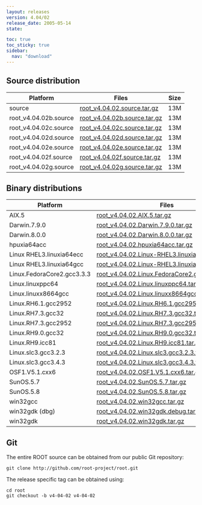 ```yaml
---
layout: releases
version: 4.04/02
release_date: 2005-05-14
state:

toc: true
toc_sticky: true
sidebar:
  nav: "download"
---
```


## Source distribution

| Platform       | Files | Size |
|-----------|-------|-----|
| source | [root_v4.04.02.source.tar.gz](https://root.cern.ch/download/root_v4.04.02.source.tar.gz) |  13M |
| root_v4.04.02b.source | [root_v4.04.02b.source.tar.gz](https://root.cern.ch/download/root_v4.04.02b.source.tar.gz) |  13M |
| root_v4.04.02c.source | [root_v4.04.02c.source.tar.gz](https://root.cern.ch/download/root_v4.04.02c.source.tar.gz) |  13M |
| root_v4.04.02d.source | [root_v4.04.02d.source.tar.gz](https://root.cern.ch/download/root_v4.04.02d.source.tar.gz) |  13M |
| root_v4.04.02e.source | [root_v4.04.02e.source.tar.gz](https://root.cern.ch/download/root_v4.04.02e.source.tar.gz) |  13M |
| root_v4.04.02f.source | [root_v4.04.02f.source.tar.gz](https://root.cern.ch/download/root_v4.04.02f.source.tar.gz) |  13M |
| root_v4.04.02g.source | [root_v4.04.02g.source.tar.gz](https://root.cern.ch/download/root_v4.04.02g.source.tar.gz) |  13M |


## Binary distributions

| Platform       | Files | Size |
|-----------|-------|-----|
| AIX.5 | [root_v4.04.02.AIX.5.tar.gz](https://root.cern.ch/download/root_v4.04.02.AIX.5.tar.gz) |  27M |
| Darwin.7.9.0 | [root_v4.04.02.Darwin.7.9.0.tar.gz](https://root.cern.ch/download/root_v4.04.02.Darwin.7.9.0.tar.gz) |  43M |
| Darwin.8.0.0 | [root_v4.04.02.Darwin.8.0.0.tar.gz](https://root.cern.ch/download/root_v4.04.02.Darwin.8.0.0.tar.gz) |  18M |
| hpuxia64acc | [root_v4.04.02.hpuxia64acc.tar.gz](https://root.cern.ch/download/root_v4.04.02.hpuxia64acc.tar.gz) |  49M |
| Linux RHEL3.linuxia64ecc | [root_v4.04.02.Linux-RHEL3.linuxia64ecc.tar.gz](https://root.cern.ch/download/root_v4.04.02.Linux-RHEL3.linuxia64ecc.tar.gz) |  41M |
| Linux RHEL3.linuxia64gcc | [root_v4.04.02.Linux-RHEL3.linuxia64gcc.tar.gz](https://root.cern.ch/download/root_v4.04.02.Linux-RHEL3.linuxia64gcc.tar.gz) |  25M |
| Linux.FedoraCore2.gcc3.3.3 | [root_v4.04.02.Linux.FedoraCore2.gcc3.3.3.tar.gz](https://root.cern.ch/download/root_v4.04.02.Linux.FedoraCore2.gcc3.3.3.tar.gz) |  22M |
| Linux.linuxppc64 | [root_v4.04.02.Linux.linuxppc64.tar.gz](https://root.cern.ch/download/root_v4.04.02.Linux.linuxppc64.tar.gz) |  22M |
| Linux.linuxx8664gcc | [root_v4.04.02.Linux.linuxx8664gcc.tar.gz](https://root.cern.ch/download/root_v4.04.02.Linux.linuxx8664gcc.tar.gz) |  22M |
| Linux.RH6.1.gcc2952 | [root_v4.04.02.Linux.RH6.1.gcc2952.tar.gz](https://root.cern.ch/download/root_v4.04.02.Linux.RH6.1.gcc2952.tar.gz) |  22M |
| Linux.RH7.3.gcc32 | [root_v4.04.02.Linux.RH7.3.gcc32.tar.gz](https://root.cern.ch/download/root_v4.04.02.Linux.RH7.3.gcc32.tar.gz) |  25M |
| Linux.RH7.3.gcc2952 | [root_v4.04.02.Linux.RH7.3.gcc2952.tar.gz](https://root.cern.ch/download/root_v4.04.02.Linux.RH7.3.gcc2952.tar.gz) |  25M |
| Linux.RH9.0.gcc32 | [root_v4.04.02.Linux.RH9.0.gcc32.tar.gz](https://root.cern.ch/download/root_v4.04.02.Linux.RH9.0.gcc32.tar.gz) |  23M |
| Linux.RH9.icc81 | [root_v4.04.02.Linux.RH9.icc81.tar.gz](https://root.cern.ch/download/root_v4.04.02.Linux.RH9.icc81.tar.gz) |  31M |
| Linux.slc3.gcc3.2.3 | [root_v4.04.02.Linux.slc3.gcc3.2.3.tar.gz](https://root.cern.ch/download/root_v4.04.02.Linux.slc3.gcc3.2.3.tar.gz) |  21M |
| Linux.slc3.gcc3.4.3 | [root_v4.04.02.Linux.slc3.gcc3.4.3.tar.gz](https://root.cern.ch/download/root_v4.04.02.Linux.slc3.gcc3.4.3.tar.gz) |  22M |
| OSF1.V5.1.cxx6 | [root_v4.04.02.OSF1.V5.1.cxx6.tar.gz](https://root.cern.ch/download/root_v4.04.02.OSF1.V5.1.cxx6.tar.gz) |  26M |
| SunOS.5.7 | [root_v4.04.02.SunOS.5.7.tar.gz](https://root.cern.ch/download/root_v4.04.02.SunOS.5.7.tar.gz) |  28M |
| SunOS.5.8 | [root_v4.04.02.SunOS.5.8.tar.gz](https://root.cern.ch/download/root_v4.04.02.SunOS.5.8.tar.gz) |  26M |
| win32gcc | [root_v4.04.02.win32gcc.tar.gz](https://root.cern.ch/download/root_v4.04.02.win32gcc.tar.gz) |  25M |
| win32gdk (dbg) | [root_v4.04.02.win32gdk.debug.tar.gz](https://root.cern.ch/download/root_v4.04.02.win32gdk.debug.tar.gz) |  49M |
| win32gdk | [root_v4.04.02.win32gdk.tar.gz](https://root.cern.ch/download/root_v4.04.02.win32gdk.tar.gz) |  26M |


## Git
The entire ROOT source can be obtained from our public Git repository:

~~~
git clone http://github.com/root-project/root.git
~~~
The release specific tag can be obtained using:
~~~
cd root
git checkout -b v4-04-02 v4-04-02
~~~


